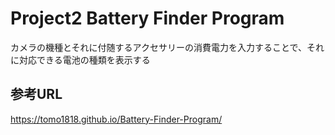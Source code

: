# Project2 Battery Finder Program

カメラの機種とそれに付随するアクセサリーの消費電力を入力することで、それに対応できる電池の種類を表示する  

## 参考URL
https://tomo1818.github.io/Battery-Finder-Program/
